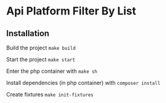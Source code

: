 # Api Platform Filter By List

## Installation

Build the project `make build`

Start the project `make start`

Enter the php container with `make sh`

Install dependencies (in php container) with `composer install`

Create fixtures `make init-fixtures`
